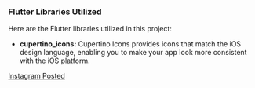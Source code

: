 ### Flutter Libraries Utilized

Here are the Flutter libraries utilized in this project:

- **cupertino_icons:** Cupertino Icons provides icons that match the iOS design language, enabling you to make your app look more consistent with the iOS platform.

[Instagram Posted](https://www.instagram.com/p/CzHLjbVSBhA/)
